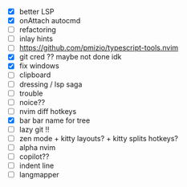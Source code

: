 -[x] better LSP
-[x] onAttach autocmd
-[ ] refactoring
-[ ] inlay hints 
-[ ] https://github.com/pmizio/typescript-tools.nvim
-[x] git cred ?? maybe not done idk
-[x] fix windows
-[ ] clipboard
-[ ] dressing / lsp saga
-[ ] trouble
-[ ] noice??
-[ ] nvim diff hotkeys
-[x] bar bar name for tree
-[ ] lazy git !!
-[ ] zen mode + kitty layouts? + kitty splits hotkeys?
-[ ] alpha nvim
-[ ] copilot??
-[ ] indent line
-[ ] langmapper
